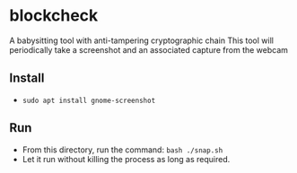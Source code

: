 # blockcheck
A babysitting tool with anti-tampering cryptographic chain
This tool will periodically take a screenshot and an associated capture from the webcam


## Install

* `sudo apt install gnome-screenshot`

## Run

* From this directory, run the command: `bash ./snap.sh`
* Let it run without killing the process as long as required.

